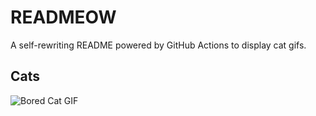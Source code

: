 # READMEOW

A self-rewriting README powered by GitHub Actions to display cat gifs.

## Cats

![Bored Cat GIF](https://media4.giphy.com/media/mlvseq9yvZhba/200.gif?cid=9acd02dag2ub8n1r6y6pub4hg72r50chkc8ommaw6lhcu87f&ep=v1_gifs_search&rid=200.gif&ct=g)
